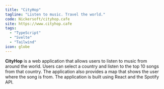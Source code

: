 ```yaml
---
title: "CityHop"
tagline: "Listen to music. Travel the world."
code: Nickersoft/cityhop.cafe
site: https://www.cityhop.cafe
tags:
  - "TypeScript"
  - "Svelte"
  - "Tailwind"
icon: globe
---
```


**CityHop** is a web application that allows users to listen to music from around the world. Users can select a country and listen to the top 10 songs from that country. The application also provides a map that shows the user where the song is from. The application is built using React and the Spotify API.